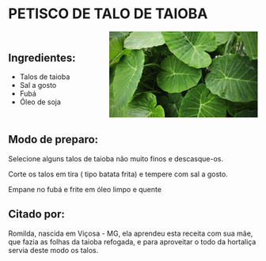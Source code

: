 # PETISCO DE TALO DE TAIOBA

<div style="display: flex; align-items: center; justify-content: space-between;">

<div>

## Ingredientes:

- Talos de taioba
- Sal a gosto
- Fubá
- Óleo de soja

</div>

<div>

<img src="../assets/taioba.jpeg" alt="Taioba" style="width: 300px; height: auto;">

</div>

</div>

## Modo de preparo:

Selecione alguns talos de taioba não muito finos e descasque-os.

Corte os talos em tira ( tipo batata frita) e tempere com sal a gosto.

Empane no fubá e frite em óleo limpo e quente

## Citado por:

Romilda, nascida em Viçosa - MG, ela aprendeu esta receita com sua mãe, que fazia as folhas da taioba refogada, e para aproveitar o todo da hortaliça servia deste modo os talos.
